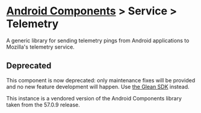# [Android Components](../../../README.md) > Service > Telemetry

A generic library for sending telemetry pings from Android applications to Mozilla's telemetry service.

## Deprecated
This component is now deprecated: only maintenance fixes will be provided and no new feature development will happen.
Use [the Glean SDK](../glean) instead.

This instance is a vendored version of the Android Components library taken from the 57.0.9 release.
